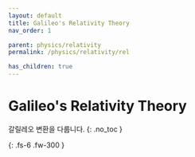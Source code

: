 ```yaml
---
layout: default
title: Galileo's Relativity Theory
nav_order: 1

parent: physics/relativity
permalink: /physics/relativity/rel

has_children: true
---
```


# Galileo's Relativity Theory
갈릴레오 변환을 다룹니다.
{: .no_toc }


{: .fs-6 .fw-300 }
